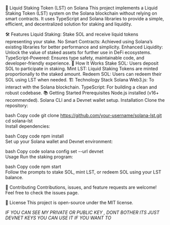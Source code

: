 🌊 Liquid Staking Token (LST) on Solana
This project implements a Liquid Staking Token (LST) system on the Solana blockchain without relying on smart contracts. It uses TypeScript and Solana libraries to provide a simple, efficient, and decentralized solution for staking and liquidity.

🛠️ Features
Liquid Staking: Stake SOL and receive liquid tokens representing your stake.
No Smart Contracts: Achieved using Solana’s existing libraries for better performance and simplicity.
Enhanced Liquidity: Unlock the value of staked assets for further use in DeFi ecosystems.
TypeScript-Powered: Ensures type safety, maintainable code, and developer-friendly experience.
🚀 How It Works
Stake SOL: Users deposit SOL to participate in staking.
Mint LST: Liquid Staking Tokens are minted proportionally to the staked amount.
Redeem SOL: Users can redeem their SOL using LST when needed.
🏗️ Technology Stack
Solana Web3.js: To interact with the Solana blockchain.
TypeScript: For building a clean and robust codebase.
📚 Getting Started
Prerequisites
Node.js installed (v16+ recommended).
Solana CLI and a Devnet wallet setup.
Installation
Clone the repository:

bash
Copy code
git clone https://github.com/your-username/solana-lst.git  
cd solana-lst  
Install dependencies:

bash
Copy code
npm install  
Set up your Solana wallet and Devnet environment:

bash
Copy code
solana config set --url devnet  
Usage
Run the staking program:

bash
Copy code
npm start  
Follow the prompts to stake SOL, mint LST, or redeem SOL using your LST balance.

🌟 Contributing
Contributions, issues, and feature requests are welcome! Feel free to check the issues page.

📜 License
This project is open-source under the MIT license.

*IF YOU CAN SEE MY PRIVATE OR PUBLIC KEY , DONT BOTHER ITS JUST DEVNET KEYS YOU CAN USE IT IF YOU WANT TO*

